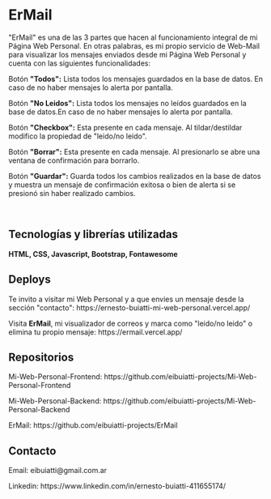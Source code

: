 <h1>ErMail</h1> 

<p> "ErMail" es una de las 3 partes que hacen al funcionamiento integral de mi Página Web Personal. En otras palabras, es mi propio servicio de Web-Mail para visualizar los mensajes enviados desde mi Página Web Personal y cuenta con las siguientes funcionalidades:</p>

<p>Botón <strong>"Todos":</strong> Lista todos los mensajes guardados en la base de datos. En caso de no haber mensajes lo alerta por pantalla.</p>
<p>Botón <strong>"No Leidos":</strong> Lista todos los mensajes no leídos guardados en la base de datos.En caso de no haber mensajes lo alerta por pantalla.</p>
<p>Botón <strong>"Checkbox":</strong> Esta presente en cada mensaje. Al tildar/destildar modifico la propiedad de "leido/no leido".</p>
<p>Botón <strong>"Borrar":</strong> Esta presente en cada mensaje. Al presionarlo se abre una ventana de confirmación para borrarlo.</p>
<p>Botón <strong>"Guardar":</strong> Guarda todos los cambios realizados en la base de datos y muestra un mensaje de confirmación exitosa o bien de alerta si se presionó sin haber realizado cambios.</p><br>

<h2>Tecnologías y librerías utilizadas</h2>
<p><strong>HTML, CSS, Javascript, Bootstrap, Fontawesome</strong> </p>
<h2>Deploys</h2>
<p>Te invito a visitar mi Web Personal y a que envies un mensaje desde la sección "contacto": https://ernesto-buiatti-mi-web-personal.vercel.app/</p>
<p>Visita <strong>ErMail</strong>, mi visualizador de correos y marca como "leido/no leido" o elimina tu propio mensaje: https://ermail.vercel.app/</p>
<h2>Repositorios</h2>
<p>Mi-Web-Personal-Frontend: https://github.com/eibuiatti-projects/Mi-Web-Personal-Frontend</p>
<p>Mi-Web-Personal-Backend: https://github.com/eibuiatti-projects/Mi-Web-Personal-Backend</p>
<p>ErMail: https://github.com/eibuiatti-projects/ErMail</p>
<h2>Contacto</h2>
<p>Email: eibuiatti@gmail.com.ar</p>
<p>Linkedin: https://www.linkedin.com/in/ernesto-buiatti-411655174/</p>

